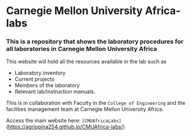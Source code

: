 # Carnegie Mellon University Africa-labs
### This is a repository that shows the laboratory procedures for all laboratories in Carnegie Mellon University Africa 

This website will hold all the resources available in the lab such as
  - Laboratory inventory
  - Current projects 
  - Members of the laboratory
  - Relevant lab/instruction manuals. 
  
This is in collaboration with Faculty in the `College of Engineering` and the facilities management team at Carnegie Mellon University Africa.

Access the main website here: 
`[CMUAfricaLabs]`(https://agrippina254.github.io/CMUAfrica-labs/)
